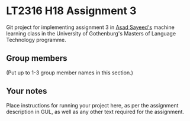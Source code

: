 # LT2316 H18 Assignment 3

Git project for implementing assignment 3 in [Asad Sayeed's](https://asayeed.github.io) machine learning class in the University of Gothenburg's Masters
of Language Technology programme.

## Group members

(Put up to 1-3 group member names in this section.)

## Your notes

Place instructions for running your project here, as per the assignment
description in GUL, as well as any other text required for the assignment.

